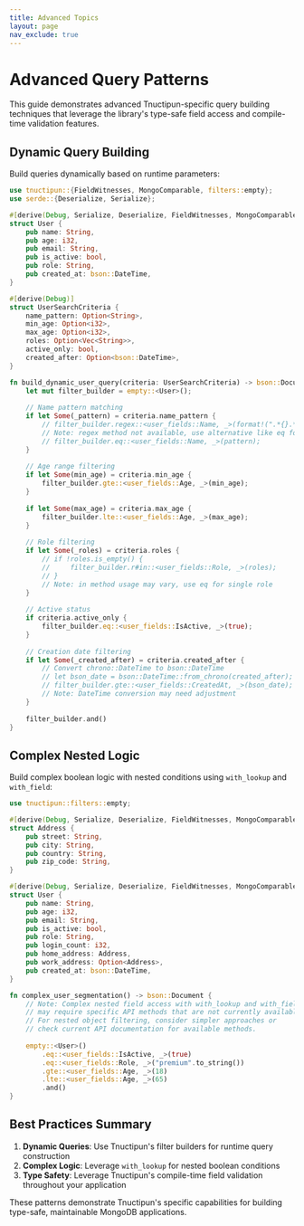 ```yaml
---
title: Advanced Topics
layout: page
nav_exclude: true
---
```


# Advanced Query Patterns

This guide demonstrates advanced Tnuctipun-specific query building techniques that leverage the library's type-safe field access and compile-time validation features.

## Dynamic Query Building

Build queries dynamically based on runtime parameters:

```rust
use tnuctipun::{FieldWitnesses, MongoComparable, filters::empty};
use serde::{Deserialize, Serialize};

#[derive(Debug, Serialize, Deserialize, FieldWitnesses, MongoComparable)]
struct User {
    pub name: String,
    pub age: i32,
    pub email: String,
    pub is_active: bool,
    pub role: String,
    pub created_at: bson::DateTime,
}

#[derive(Debug)]
struct UserSearchCriteria {
    name_pattern: Option<String>,
    min_age: Option<i32>,
    max_age: Option<i32>,
    roles: Option<Vec<String>>,
    active_only: bool,
    created_after: Option<bson::DateTime>,
}

fn build_dynamic_user_query(criteria: UserSearchCriteria) -> bson::Document {
    let mut filter_builder = empty::<User>();
    
    // Name pattern matching
    if let Some(_pattern) = criteria.name_pattern {
        // filter_builder.regex::<user_fields::Name, _>(format!(".*{}.*", pattern));
        // Note: regex method not available, use alternative like eq for exact match
        // filter_builder.eq::<user_fields::Name, _>(pattern);
    }
    
    // Age range filtering
    if let Some(min_age) = criteria.min_age {
        filter_builder.gte::<user_fields::Age, _>(min_age);
    }
    
    if let Some(max_age) = criteria.max_age {
        filter_builder.lte::<user_fields::Age, _>(max_age);
    }
    
    // Role filtering
    if let Some(_roles) = criteria.roles {
        // if !roles.is_empty() {
        //     filter_builder.r#in::<user_fields::Role, _>(roles);
        // }
        // Note: in method usage may vary, use eq for single role
    }
    
    // Active status
    if criteria.active_only {
        filter_builder.eq::<user_fields::IsActive, _>(true);
    }
    
    // Creation date filtering
    if let Some(_created_after) = criteria.created_after {
        // Convert chrono::DateTime to bson::DateTime
        // let bson_date = bson::DateTime::from_chrono(created_after);
        // filter_builder.gte::<user_fields::CreatedAt, _>(bson_date);
        // Note: DateTime conversion may need adjustment
    }
    
    filter_builder.and()
}
```

## Complex Nested Logic

Build complex boolean logic with nested conditions using `with_lookup` and `with_field`:

```rust
use tnuctipun::filters::empty;

#[derive(Debug, Serialize, Deserialize, FieldWitnesses, MongoComparable)]
struct Address {
    pub street: String,
    pub city: String,
    pub country: String,
    pub zip_code: String,
}

#[derive(Debug, Serialize, Deserialize, FieldWitnesses, MongoComparable)]
struct User {
    pub name: String,
    pub age: i32,
    pub email: String,
    pub is_active: bool,
    pub role: String,
    pub login_count: i32,
    pub home_address: Address,
    pub work_address: Option<Address>,
    pub created_at: bson::DateTime,
}

fn complex_user_segmentation() -> bson::Document {
    // Note: Complex nested field access with with_lookup and with_field
    // may require specific API methods that are not currently available.
    // For nested object filtering, consider simpler approaches or
    // check current API documentation for available methods.
    
    empty::<User>()
        .eq::<user_fields::IsActive, _>(true)
        .eq::<user_fields::Role, _>("premium".to_string())
        .gte::<user_fields::Age, _>(18)
        .lte::<user_fields::Age, _>(65)
        .and()
}
```

## Best Practices Summary

1. **Dynamic Queries**: Use Tnuctipun's filter builders for runtime query construction
2. **Complex Logic**: Leverage `with_lookup` for nested boolean conditions
3. **Type Safety**: Leverage Tnuctipun's compile-time field validation throughout your application

These patterns demonstrate Tnuctipun's specific capabilities for building type-safe, maintainable MongoDB applications.
